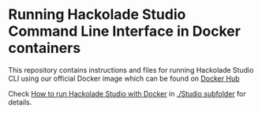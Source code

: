 # Running Hackolade Studio Command Line Interface in Docker containers

This repository contains instructions and files for running Hackolade Studio CLI using our official Docker image which can be found on [Docker Hub](https://hub.docker.com/r/hackolade/studio/tags)

Check [How to run Hackolade Studio with Docker](./Studio/README.md) in [./Studio subfolder](./Studio) for details.
